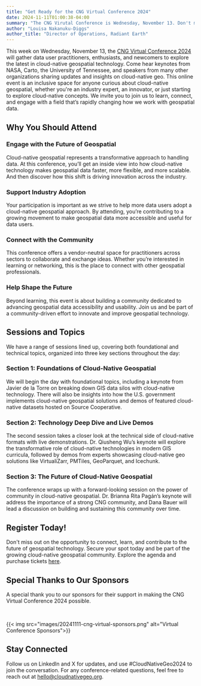 ```yaml
---
title: "Get Ready for the CNG Virtual Conference 2024"
date: 2024-11-11T01:00:38-04:00
summary: "The CNG Virutal Conference is Wednesday, November 13. Don't miss out on the opportunity to connect, learn, and contribute to the future of geospatial technology. "
author: "Louisa Nakanuku-Diggs"
author_title: "Director of Operations, Radiant Earth" 
---
```


This week on Wednesday, November 13, the [CNG Virtual Conference 2024](https://cloudnativegeo.org/events/virtual-conference-2024/) will gather data user practitioners, enthusiasts, and newcomers to explore the latest in cloud-native geospatial technology. Come hear keynotes from NASA, Carto, the University of Tennessee, and speakers from many other organizations sharing updates and insights on cloud-native geo. This online event is an inclusive space for anyone curious about cloud-native geospatial, whether you're an industry expert, an innovator, or just starting to explore cloud-native concepts. We invite you to join us to learn, connect, and engage with a field that’s rapidly changing how we work with geospatial data. 

## Why You Should Attend

### Engage with the Future of Geospatial
Cloud-native geospatial represents a transformative approach to handling data. At this conference, you’ll get an inside view into how cloud-native technology makes geospatial data faster, more flexible, and more scalable. And then discover how this shift is driving innovation across the industry.

### Support Industry Adoption
Your participation is important as we strive to help more data users adopt a cloud-native geospatial approach. By attending, you’re contributing to a growing movement to make geospatial data more accessible and useful for data users.

### Connect with the Community
This conference offers a vendor-neutral space for practitioners across sectors to collaborate and exchange ideas. Whether you’re interested in learning or networking, this is the place to connect with other geospatial professionals.

### Help Shape the Future
Beyond learning, this event is about building a community dedicated to advancing geospatial data accessibility and usability. Join us and be part of a community-driven effort to innovate and improve geospatial technology.
## Sessions and Topics
We have a range of sessions lined up, covering both foundational and technical topics, organized into three key sections throughout the day:
### Section 1: Foundations of Cloud-Native Geospatial
We will begin the day with foundational topics, including a keynote from Javier de la Torre on breaking down GIS data silos with cloud-native technology. There will also be insights into how the U.S. government implements cloud-native geospatial solutions and demos of featured cloud-native datasets hosted on Source Cooperative. 
### Section 2: Technology Deep Dive and Live Demos
The second session takes a closer look at the technical side of cloud-native formats with live demonstrations. Dr. Qiusheng Wu’s keynote will explore the transformative role of cloud-native technologies in modern GIS curricula, followed by demos from experts showcasing cloud-native geo solutions like VirtualiZarr, PMTiles, GeoParquet, and Icechunk. 
### Section 3: The Future of Cloud-Native Geospatial
The conference wraps up with a forward-looking session on the power of community in cloud-native geospatial. Dr. Brianna Rita Pagán’s keynote will address the importance of a strong CNG community, and Dana Bauer will lead a discussion on building and sustaining this community over time.

## Register Today!
Don't miss out on the opportunity to connect, learn, and contribute to the future of geospatial technology. Secure your spot today and be part of the growing cloud-native geospatial community. Explore the agenda and purchase tickets [here](https://events.zoom.us/ev/Asg4hCYlKUnIia-OW9lpF8c8ne9P66sjzrLdMbvkXGguK3Z9ih_C~AkQ62ZVQEjbIM4hWpTU4BE37MveEIDNQKPFqeMZsg8Dm93CJvYqQhFKDUg?lmt=1726533984000).

## Special Thanks to Our Sponsors
A special thank you to our sponsors for their support in making the CNG Virtual Conference 2024 possible.
 
<br/> 

{{< img src="images/20241111-cng-virtual-sponsors.png" alt="Virtual Conference Sponsors">}}
 <br/> 
## Stay Connected
Follow us on LinkedIn and X for updates, and use #CloudNativeGeo2024 to join the conversation. For any conference-related questions, feel free to reach out at hello@cloudnativegeo.org.